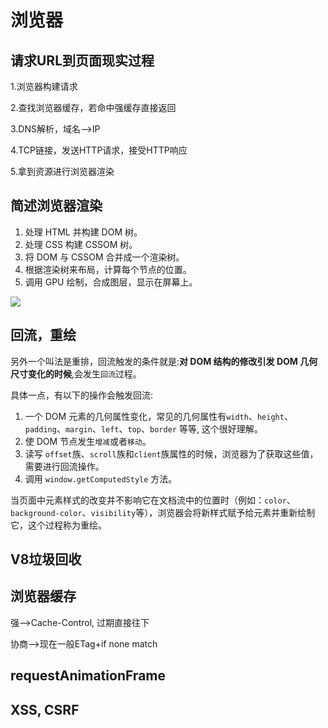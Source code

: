 # 浏览器

## 请求URL到页面现实过程

1.浏览器构建请求

2.查找浏览器缓存，若命中强缓存直接返回

3.DNS解析，域名-->IP

4.TCP链接，发送HTTP请求，接受HTTP响应

5.拿到资源进行浏览器渲染

## 简述浏览器渲染

1. 处理 HTML 并构建 DOM 树。
2. 处理 CSS 构建 CSSOM 树。
3. 将 DOM 与 CSSOM 合并成一个渲染树。
4. 根据渲染树来布局，计算每个节点的位置。
5. 调用 GPU 绘制，合成图层，显示在屏幕上。

![](C:\Users\陆遥\Desktop\DailyExperience\笔记\images\2023-02-01-10-52-41-image.png)

## 回流，重绘

另外一个叫法是重排，回流触发的条件就是:**对 DOM 结构的修改引发 DOM 几何尺寸变化的时候**,会发生`回流`过程。

具体一点，有以下的操作会触发回流:

1. 一个 DOM 元素的几何属性变化，常见的几何属性有`width`、`height`、`padding`、`margin`、`left`、`top`、`border` 等等, 这个很好理解。
2. 使 DOM 节点发生`增减`或者`移动`。
3. 读写 `offset`族、`scroll`族和`client`族属性的时候，浏览器为了获取这些值，需要进行回流操作。
4. 调用 `window.getComputedStyle` 方法。

当页面中元素样式的改变并不影响它在文档流中的位置时（例如：`color`、`background-color`、`visibility`等），浏览器会将新样式赋予给元素并重新绘制它，这个过程称为重绘。

## V8垃圾回收

## 浏览器缓存

强-->Cache-Control, 过期直接往下

协商-->现在一般ETag+if none match

## requestAnimationFrame

## XSS, CSRF
